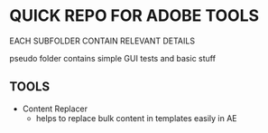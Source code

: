 # QUICK REPO FOR ADOBE TOOLS

EACH SUBFOLDER CONTAIN RELEVANT DETAILS

pseudo folder contains simple GUI tests and basic stuff

## TOOLS
* Content Replacer
    * helps to replace bulk content in templates easily in AE
